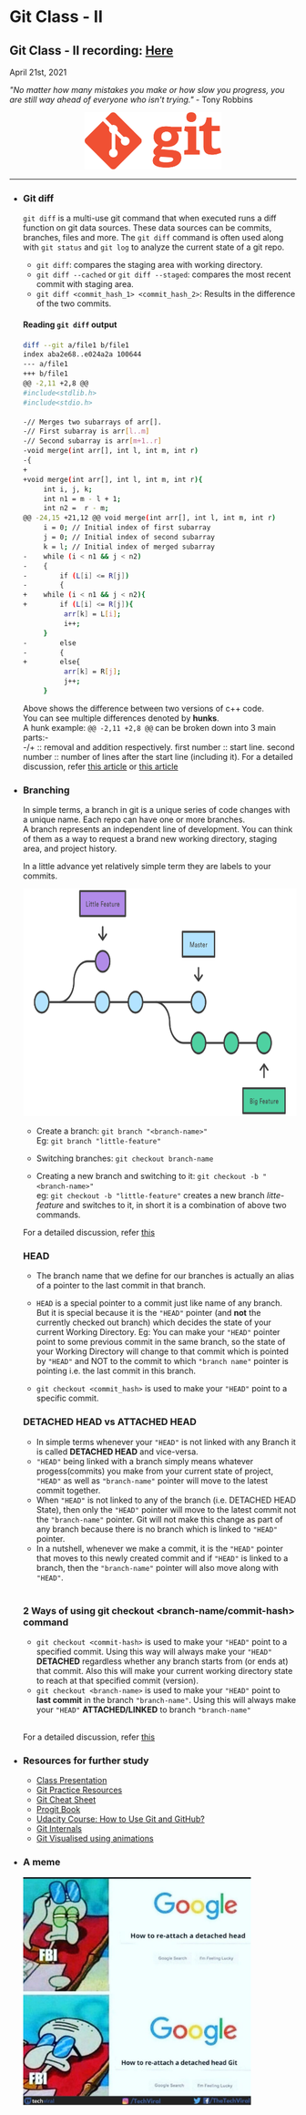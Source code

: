 # Git Class - II

## Git Class - II recording: [Here](https://drive.google.com/file/d/10KTk8KhKek4jACYvAzyljW0EjwsSt-8j/view?usp=sharing)

April 21st, 2021

<i>"No matter how many mistakes you make or how slow you progress, you are still way ahead of everyone who isn't trying."</i> - Tony Robbins

<div align="center"><img src="../Git-Logo-1788C.png" alt="git logo" height=100/></div>

<hr>

*    ### Git diff

     `git diff` is a multi-use git command that when executed runs a diff function on git data sources. These data sources can be commits, branches, files and more. The `git diff` command is often used along with `git status` and `git log` to analyze the current state of a git repo.

     *  `git diff`: compares the staging area with working directory.
     *  `git diff --cached` or `git diff --staged`: compares the most recent commit with staging area.
     *  `git diff <commit_hash_1> <commit_hash_2>`: Results in the difference of the two commits.

     #### Reading `git diff` output
     ```bash
     diff --git a/file1 b/file1
     index aba2e68..e024a2a 100644
     --- a/file1
     +++ b/file1
     @@ -2,11 +2,8 @@
     #include<stdlib.h> 
     #include<stdio.h> 
     
     -// Merges two subarrays of arr[]. 
     -// First subarray is arr[l..m] 
     -// Second subarray is arr[m+1..r] 
     -void merge(int arr[], int l, int m, int r) 
     -{ 
     +
     +void merge(int arr[], int l, int m, int r){ 
          int i, j, k; 
          int n1 = m - l + 1; 
          int n2 =  r - m; 
     @@ -24,15 +21,12 @@ void merge(int arr[], int l, int m, int r)
          i = 0; // Initial index of first subarray 
          j = 0; // Initial index of second subarray 
          k = l; // Initial index of merged subarray 
     -    while (i < n1 && j < n2) 
     -    { 
     -        if (L[i] <= R[j]) 
     -        { 
     +    while (i < n1 && j < n2){ 
     +        if (L[i] <= R[j]){ 
               arr[k] = L[i]; 
               i++; 
          } 
     -        else
     -        { 
     +        else{ 
               arr[k] = R[j]; 
               j++; 
          } 
     
     ```

     Above shows the difference between two versions of c++ code.<br>
     You can see multiple differences denoted by **hunks**.<br>
     A hunk example: `@@ -2,11 +2,8 @@` can be broken down into 3 main parts:-<br>
     -/+ :: removal and addition respectively.
     first number :: start line.
     second number :: number of lines after the start line (including it).
     For a detailed discussion, refer [this article](https://medium.com/therobinkim/how-to-read-a-git-diff-6c87a9dc47c5) or [this article](https://stackoverflow.com/questions/2529441/how-to-read-the-output-from-git-diff)


*    ### Branching

     In simple terms, a branch in git is a unique series of code changes with a unique name. Each repo can have one or more branches.<br>
     A branch represents an independent line of development. You can think of them as a way to request a brand new working directory, staging area, and project history.

     In a little advance yet relatively simple term they are labels to your commits.

     <img src="img/01.svg" alt="Branches" height=400/>

     *  Create a branch: `git branch "<branch-name>"`<br>
     Eg: `git branch "little-feature"`

     *  Switching branches: `git checkout branch-name`

     *  Creating a new branch and switching to it: `git checkout -b "<branch-name>"`<br>
     eg: `git checkout -b "little-feature"` creates a new branch _litte-feature_ and switches to it, in short it is a combination of above two commands.

     For a detailed discussion, refer [this](https://www.atlassian.com/git/tutorials/using-branches)

     ### HEAD

     * The branch name that we define for our branches is actually an alias of a pointer to the last commit in that branch.
     * `HEAD` is a special pointer to a commit just like name of any branch. But it is special because it is the `"HEAD"` pointer (and **not** the currently checked out branch) which decides the state of your current Working Directory. 
     Eg: You can make your `"HEAD"` pointer point to some previous commit in the same branch, so the state of your Working Directory will change to that commit which is pointed by `"HEAD"` and NOT to the commit to which `"branch name"` pointer is pointing i.e. the last commit in this branch.

     * `git checkout <commit_hash>` is used to make your `"HEAD"` point to a specific commit.

     ### DETACHED HEAD vs ATTACHED HEAD

     * In simple terms whenever your `"HEAD"` is not linked with any Branch it is called **DETACHED HEAD** and vice-versa.
     * `"HEAD"` being linked with a branch simply means whatever progess(commits) you make from your current state of project, `"HEAD"` as well as `"branch-name"` pointer will move to the latest commit together.
     * When  `"HEAD"` is not linked to any of the branch (i.e. DETACHED HEAD State), then only the `"HEAD"` pointer will move to the latest commit not the `"branch-name"` pointer. Git will not make this change as part of any branch because there is no branch which is linked to `"HEAD"` pointer.
     * In a nutshell, whenever we make a commit, it is the `"HEAD"` pointer that moves to this newly created commit and if `"HEAD"` is linked to a branch, then the `"branch-name"` pointer will also move along with `"HEAD"`.
     <br>

     ### 2 Ways of using git checkout <branch-name/commit-hash> command

     * `git checkout <commit-hash>` is used to make your `"HEAD"` point to a specified commit. Using this way will always make your `"HEAD"` **DETACHED** regardless whether any branch starts from (or ends at) that commit. Also this will make your current working directory state to reach at that specified commit (version).
     * `git checkout <branch-name>` is used to make your `"HEAD"` point to **last commit** in the branch `"branch-name"`. Using this will always make your `"HEAD"` **ATTACHED/LINKED** to branch `"branch-name"`
     <br>

     For a detailed discussion, refer [this](https://www.youtube.com/watch?v=FyAAIHHClqI)


*    ### Resources for further study
     *    [Class Presentation](Lecture-2.pdf)
     *    [Git Practice Resources](https://try.github.io/)
     *    [Git Cheat Sheet](https://about.gitlab.com/images/press/git-cheat-sheet.pdf)
     *    [Progit Book](https://git-scm.com/book/en/v2)
     *    [Udacity Course: How to Use Git and GitHub?](https://classroom.udacity.com/courses/ud775-india)
     *    [Git Internals](https://www.freecodecamp.org/news/git-internals-objects-branches-create-repo/)
     *    [Git Visualised using animations](https://dev.to/lydiahallie/cs-visualized-useful-git-commands-37p1)

*    ### A meme

     <img src="img/meme.png" alt="Meme" height=400/>
